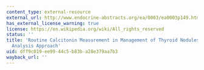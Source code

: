 ```yaml
---
content_type: external-resource
external_url: http://www.endocrine-abstracts.org/ea/0003/ea0003p149.htm
has_external_license_warning: true
license: https://en.wikipedia.org/wiki/All_rights_reserved
status: ''
title: 'Routine Calcitonin Measurement in Management of Thyroid Nodules: A Decision
  Analysis Approach'
uid: dff9c019-ee99-44c5-b83b-a28e379aa7b3
wayback_url: ''
---
```

